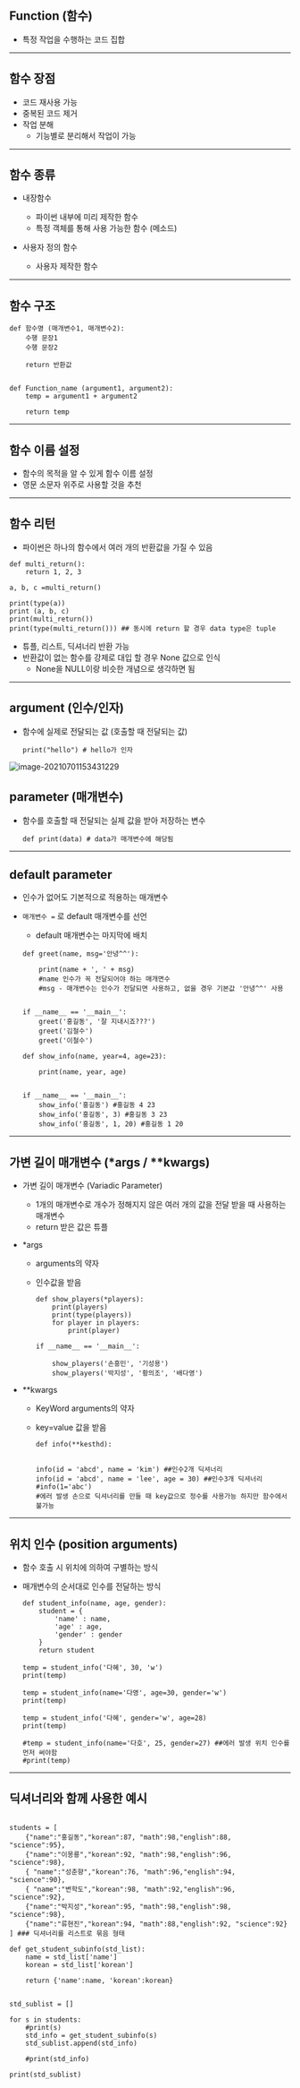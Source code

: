 ## Function (함수)

- 특정 작업을 수행하는 코드 집합

---

## 함수 장점

- 코드 재사용 가능
- 중복된 코드 제거
- 작업 분해
  - 기능별로 분리해서 작업이 가능

---

## 함수 종류

- 내장함수
  - 파이썬 내부에 미리 제작한 함수
  - 특정 객체를 통해 사용 가능한 함수 (메소드)

- 사용자 정의 함수
  - 사용자 제작한 함수

---

## 함수 구조

~~~
def 함수명 (매개변수1, 매개변수2):
	수행 문장1
	수행 문장2
	
	return 반환값


def Function_name (argument1, argument2):
	temp = argument1 + argument2
	
	return temp
~~~

---

## 함수 이름 설정

- 함수의 목적을 알 수 있게 함수 이름 설정
- 영문 소문자 위주로 사용할 것을 추천

---

## 함수 리턴

- 파이썬은 하나의 함수에서 여러 개의 반환값을 가질 수 있음

~~~
def multi_return():
    return 1, 2, 3

a, b, c =multi_return()

print(type(a))
print (a, b, c)
print(multi_return())
print(type(multi_return())) ## 동시에 return 할 경우 data type은 tuple
~~~

- 튜플, 리스트, 딕셔너리 반환 가능
- 반환값이 없는 함수를 강제로 대입 할 경우 None 값으로 인식
  - None을 NULL이랑 비슷한 개념으로 생각하면 됨

---

## argument (인수/인자)

- 함수에 실제로 전달되는 값 (호출할 때 전달되는 값)

  ```
  print("hello") # hello가 인자
  ```

![image-20210701153431229](C:\Users\USER-PC\Desktop\Study\Daily\TIL\TIL_picture\image-20210701153431229.png)

## parameter (매개변수)

- 함수를 호출할 때 전달되는 실제 값을 받아 저장하는 변수

  ```
  def print(data) # data가 매개변수에 해당됨
  ```

---

## default parameter

- 인수가 없어도 기본적으로 적용하는 매개변수

- `매개변수 =` 로 default 매개변수를 선언

  - default 매개변수는 마지막에 배치

  ```
  def greet(name, msg='안녕^^'):
  
      print(name + ', ' + msg)
      #name 인수가 꼭 전달되어야 하는 매개면수
      #msg - 매개변수는 인수가 전달되면 사용하고, 없을 경우 기본값 '안녕^^' 사용
  
  
  if __name__ == '__main__':
      greet('홍길동', '잘 지내시죠???')
      greet('김철수')
      greet('이철수')
  ```

  ```
  def show_info(name, year=4, age=23):
  
      print(name, year, age)
  
  
  if __name__ == '__main__':
      show_info('홍길동') #홍길동 4 23
      show_info('홍길동', 3) #홍길동 3 23
      show_info('홍길동', 1, 20) #홍길동 1 20
  ```

---

## 가변 길이 매개변수 (*args / **kwargs)

- 가변 길이 매개변수 (Variadic Parameter)

  - 1개의 매개변수로 개수가 정해지지 않은 여러 개의 값을 전달 받을 때 사용하는 매개변수
  - return 받은 값은 튜플

- *args

  - arguments의 약자

  - 인수값을 받음

    ```
    def show_players(*players):
        print(players)
        print(type(players))
        for player in players:
            print(player)
    
    if __name__ == '__main__':
    
        show_players('손흥민', '기성용')
        show_players('박지성', '황의조', '배다영')
    ```

- **kwargs

  - KeyWord arguments의 약자
  
  - key=value 값을 받음
  
    ```
    def info(**kesthd):
    
    
    info(id = 'abcd', name = 'kim') ##인수2개 딕셔너리
    info(id = 'abcd', name = 'lee', age = 30) ##인수3개 딕셔너리
    #info(1='abc') 
    #에러 발생 손으로 딕셔너리를 만들 때 key값으로 정수를 사용가능 하지만 함수에서 불가능
    ```

---

## 위치 인수 (position arguments)

- 함수 호출 시 위치에 의하여 구별하는 방식

- 매개변수의 순서대로 인수를 전달하는 방식

  ```
  def student_info(name, age, gender):
      student = {
          'name' : name,
          'age' : age,
          'gender' : gender
      }
      return student
  
  temp = student_info('다혜', 30, 'w')
  print(temp)
  
  temp = student_info(name='다영', age=30, gender='w')
  print(temp)
  
  temp = student_info('다혜', gender='w', age=28)
  print(temp)
  
  #temp = student_info(name='다호', 25, gender=27) ##에러 발생 위치 인수를 먼저 써야함
  #print(temp)
  ```

---

## 딕셔너리와 함께 사용한 예시

~~~

students = [
    {"name":"홍길동","korean":87, "math":98,"english":88, "science":95},
    {"name":"이몽룡","korean":92, "math":98,"english":96, "science":98},
    { "name":"성춘향","korean":76, "math":96,"english":94, "science":90},
    { "name":"변학도","korean":98, "math":92,"english":96, "science":92},
    {"name":"박지성","korean":95, "math":98,"english":98, "science":98},
    {"name":"류현진","korean":94, "math":88,"english":92, "science":92}
] ### 딕셔너리를 리스트로 묶음 형태

def get_student_subinfo(std_list):
    name = std_list['name']
    korean = std_list['korean']

    return {'name':name, 'korean':korean}


std_sublist = []

for s in students:
    #print(s)
    std_info = get_student_subinfo(s)
    std_sublist.append(std_info)

    #print(std_info)

print(std_sublist)
~~~

